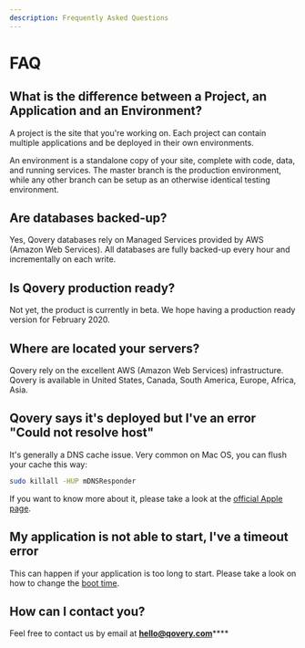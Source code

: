 ```yaml
---
description: Frequently Asked Questions
---
```


# FAQ

## What is the difference between a Project, an Application and an Environment?

A project is the site that you're working on. Each project can contain multiple applications and be deployed in their own environments.

An environment is a standalone copy of your site, complete with code, data, and running services. The master branch is the production environment, while any other branch can be setup as an otherwise identical testing environment. 

## Are databases backed-up?

Yes, Qovery databases rely on Managed Services provided by AWS \(Amazon Web Services\). All databases are fully backed-up every hour and incrementally on each write.

## Is Qovery production ready?

Not yet, the product is currently in beta. We hope having a production ready version for February 2020.

## Where are located your servers?

Qovery rely on the excellent AWS \(Amazon Web Services\) infrastructure. Qovery is available in United States, Canada, South America, Europe, Africa, Asia. 

## Qovery says it's deployed but I've an error "Could not resolve host"

It's generally a DNS cache issue. Very common on Mac OS, you can flush your cache this way:

```bash
sudo killall -HUP mDNSResponder
```

If you want to know more about it, please take a look at the [official Apple page](https://support.apple.com/en-us/HT202516). 

## My application is not able to start, I've a timeout error

This can happen if your application is too long to start. Please take a look on how to change the [boot time](../extending-qovery/monitoring/monitoring.md#change-start-time-delay).

## How can I contact you?

Feel free to contact us by email at [**hello@qovery.com**](mailto:hello@qovery.com)\*\*\*\*

